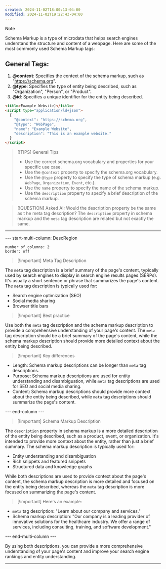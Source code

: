 ```yaml
---
created: 2024-11-02T18:00:13-04:00
modified: 2024-11-02T19:22:43-04:00
---
```


> [!NOTE]
> Schema Markup is a type of microdata that helps search engines understand the structure and content of a webpage. Here are some of the most commonly used Schema Markup tags:

## General Tags:

1. **@context**: Specifies the context of the schema markup, such as "https://schema.org".
2. **@type**: Specifies the type of entity being described, such as "Organization", "Person", or "Product".
3. **@id**: Specifies a unique identifier for the entity being described.

```html
<title>Example Website)</title>
<script type="application/ld+json">
  {
    "@context": "https://schema.org",
    "@type": "WebPage",
    "name": "Example Website",
    "description": "This is an example website."
  }
</script>
```

> [!TIPS] General Tips
>
> - Use the correct schema.org vocabulary and properties for your specific use case.
> - Use the `@context` property to specify the schema.org vocabulary.
> - Use the `@type` property to specify the type of schema markup (e.g. `WebPage`, `Organization`, `Event`, etc.).
> - Use the `name` property to specify the name of the schema markup.
> - Use the `description` property to specify a brief description of the schema markup.

> [!QUESTION] Asked AI:
> Would the description property be the same as t he meta tag description?
> The `description` property in schema markup and the `meta` tag description are related but not exactly the same.

---

--- start-multi-column: DescRegion

```column-settings
number of columns: 2
border: off
```

> [!important] Meta Tag Description

The `meta` tag description is a brief summary of the page's content, typically used by search engines to display in search engine results pages (SERPs). It's usually a short sentence or phrase that summarizes the page's content. The `meta` tag description is typically used for:

- Search engine optimization (SEO)
- Social media sharing
- Browser title bars

> [!important] Best practice

Use both the `meta` tag description and the schema markup description to provide a comprehensive understanding of your page's content. The `meta` tag description should be a brief summary of the page's content, while the schema markup description should provide more detailed context about the entity being described.

> [!important] Key differences

- Length: Schema markup descriptions can be longer than `meta` tag descriptions.
- Purpose: Schema markup descriptions are used for entity understanding and disambiguation, while `meta` tag descriptions are used for SEO and social media sharing.
- Content: Schema markup descriptions should provide more context about the entity being described, while `meta` tag descriptions should summarize the page's content.

--- end-column ---

> [!important] Schema Markup Description

The `description` property in schema markup is a more detailed description of the entity being described, such as a product, event, or organization. It's intended to provide more context about the entity, rather than just a brief summary. The schema markup description is typically used for:

- Entity understanding and disambiguation
- Rich snippets and featured snippets
- Structured data and knowledge graphs

While both descriptions are used to provide context about the page's content, the schema markup description is more detailed and focused on the entity being described, whereas the `meta` tag description is more focused on summarizing the page's content.

> [!important] Here's an example:

- `meta` tag description: "Learn about our company and services."
- Schema markup description: "Our company is a leading provider of innovative solutions for the healthcare industry. We offer a range of services, including consulting, training, and software development."

--- end-multi-column ---

By using both descriptions, you can provide a more comprehensive understanding of your page's content and improve your search engine rankings and entity understanding.

---
